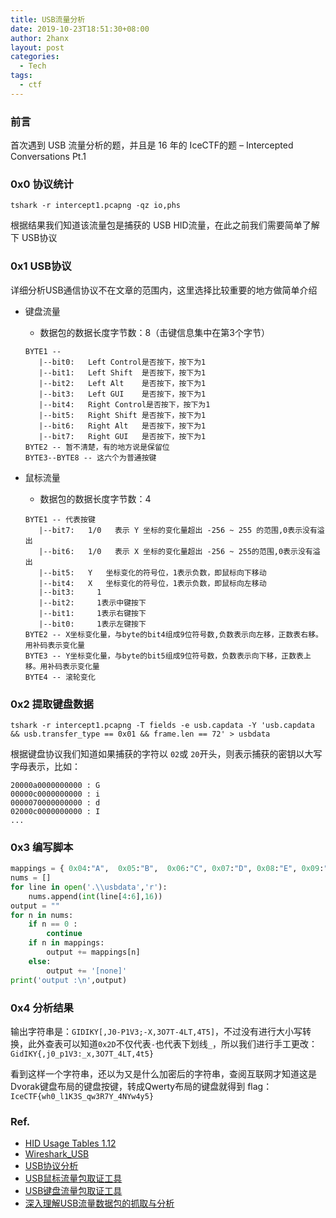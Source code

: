 ```yaml
---
title: USB流量分析
date: 2019-10-23T18:51:30+08:00
author: 2hanx
layout: post
categories:
  - Tech
tags:
  - ctf
---
```

### 前言

首次遇到 USB 流量分析的题，并且是 16 年的 IceCTF的题 &#8211; Intercepted Conversations Pt.1

### 0x0 协议统计

`tshark -r intercept1.pcapng -qz io,phs`

根据结果我们知道该流量包是捕获的 USB HID流量，在此之前我们需要简单了解下 USB协议

### 0x1 USB协议

详细分析USB通信协议不在文章的范围内，这里选择比较重要的地方做简单介绍

  * 键盘流量 
      * 数据包的数据长度字节数：8（击键信息集中在第3个字节）
    ```shell
    BYTE1 --
       |--bit0:   Left Control是否按下，按下为1 
       |--bit1:   Left Shift  是否按下，按下为1 
       |--bit2:   Left Alt    是否按下，按下为1 
       |--bit3:   Left GUI    是否按下，按下为1 
       |--bit4:   Right Control是否按下，按下为1  
       |--bit5:   Right Shift 是否按下，按下为1 
       |--bit6:   Right Alt   是否按下，按下为1 
       |--bit7:   Right GUI   是否按下，按下为1 
    BYTE2 -- 暂不清楚，有的地方说是保留位
    BYTE3--BYTE8 -- 这六个为普通按键
    ```

  * 鼠标流量 
      * 数据包的数据长度字节数：4
    ```shell
    BYTE1 -- 代表按键
       |--bit7:   1/0   表示 Y 坐标的变化量超出 -256 ~ 255 的范围,0表示没有溢出  
       |--bit6:   1/0   表示 X 坐标的变化量超出 -256 ~ 255的范围,0表示没有溢出  
       |--bit5:   Y   坐标变化的符号位，1表示负数，即鼠标向下移动  
       |--bit4:   X   坐标变化的符号位，1表示负数，即鼠标向左移动  
       |--bit3:     1
       |--bit2:     1表示中键按下  
       |--bit1:     1表示右键按下  
       |--bit0:     1表示左键按下  
    BYTE2 -- X坐标变化量，与byte的bit4组成9位符号数,负数表示向左移，正数表右移。用补码表示变化量  
    BYTE3 -- Y坐标变化量，与byte的bit5组成9位符号数，负数表示向下移，正数表上移。用补码表示变化量 
    BYTE4 -- 滚轮变化
    ```

### 0x2 提取键盘数据

`tshark -r intercept1.pcapng -T fields -e usb.capdata -Y 'usb.capdata && usb.transfer_type == 0x01 && frame.len == 72' > usbdata`

根据键盘协议我们知道如果捕获的字符以 `02`或 `20`开头，则表示捕获的密钥以大写字母表示，比如：

```shell
20000a0000000000 : G
00000c0000000000 : i
0000070000000000 : d
02000c0000000000 : I
...
```

### 0x3 编写脚本

```python
mappings = { 0x04:"A",  0x05:"B",  0x06:"C", 0x07:"D", 0x08:"E", 0x09:"F", 0x0A:"G",  0x0B:"H", 0x0C:"I",  0x0D:"J", 0x0E:"K", 0x0F:"L", 0x10:"M", 0x11:"N",0x12:"O",  0x13:"P", 0x14:"Q", 0x15:"R", 0x16:"S", 0x17:"T", 0x18:"U",0x19:"V", 0x1A:"W", 0x1B:"X", 0x1C:"Y", 0x1D:"Z", 0x1E:"1", 0x1F:"2", 0x20:"3", 0x21:"4", 0x22:"5",  0x23:"6", 0x24:"7", 0x25:"8", 0x26:"9", 0x27:"0", 0x28:"\n", 0x2a:"[DEL]",  0X2B:"    ", 0x2C:" ",  0x2D:"-", 0x2E:"=", 0x2F:"[",  0x30:"]",  0x31:"\\", 0x32:"~", 0x33:";",  0x34:"'", 0x36:",",  0x37:"." }
nums = []
for line in open('.\\usbdata','r'):
    nums.append(int(line[4:6],16))
output = ""
for n in nums:
    if n == 0 :
        continue
    if n in mappings:
        output += mappings[n]
    else:
        output += '[none]'
print('output :\n',output)
```

### 0x4 分析结果

输出字符串是：`GIDIKY[,J0-P1V3;-X,3O7T-4LT,4T5]`，不过没有进行大小写转换，此外查表可以知道`0x2D`不仅代表`-`也代表下划线`_`，所以我们进行手工更改：`GidIKY{,j0_p1V3:_x,3O7T_4LT,4t5}`

看到这样一个字符串，还以为又是什么加密后的字符串，查阅互联网才知道这是 Dvorak键盘布局的键盘按键，转成Qwerty布局的键盘就得到 flag： `IceCTF{wh0_l1K3S_qw3R7Y_4NYw4y5}`

### Ref.

  * [HID Usage Tables 1.12](https://www.usb.org/document-library/hid-usage-tables-112)
  * [Wireshark_USB](https://wiki.wireshark.org/USB)
  * [USB协议分析](https://www.cnblogs.com/newjiang/p/9511331.html)
  * [USB鼠标流量包取证工具](https://github.com/WangYihang/UsbMiceDataHacker)
  * [USB键盘流量包取证工具](https://github.com/WangYihang/UsbKeyboardDataHacker)
  * [深入理解USB流量数据包的抓取与分析](https://www.cnblogs.com/ECJTUACM-873284962/p/9473808.html)